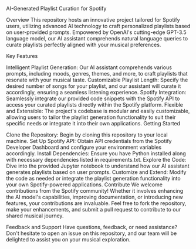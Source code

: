 AI-Generated Playlist Curation for Spotify

Overview
This repository hosts an innovative project tailored for Spotify users, utilizing advanced AI technology to craft personalized playlists based on user-provided prompts. Empowered by OpenAI's cutting-edge GPT-3.5 language model, our AI assistant comprehends natural language queries to curate playlists perfectly aligned with your musical preferences.

Key Features

Intelligent Playlist Generation: Our AI assistant comprehends various prompts, including moods, genres, themes, and more, to craft playlists that resonate with your musical taste.
Customizable Playlist Length: Specify the desired number of songs for your playlist, and our assistant will curate it accordingly, ensuring a seamless listening experience.
Spotify Integration: Seamlessly integrate our provided code snippets with the Spotify API to access your curated playlists directly within the Spotify platform.
Flexible and Extensible: The project's codebase is modular and easily customizable, allowing users to tailor the playlist generation functionality to suit their specific needs or integrate it into their own applications.
Getting Started

Clone the Repository: Begin by cloning this repository to your local machine.
Set Up Spotify API: Obtain API credentials from the Spotify Developer Dashboard and configure your environment variables accordingly.
Install Dependencies: Ensure you have Python installed along with necessary dependencies listed in requirements.txt.
Explore the Code: Dive into the provided Jupyter notebook to understand how our AI assistant generates playlists based on user prompts.
Customize and Extend: Modify the code as needed or integrate the playlist generation functionality into your own Spotify-powered applications.
Contribute
We welcome contributions from the Spotify community! Whether it involves enhancing the AI model's capabilities, improving documentation, or introducing new features, your contributions are invaluable. Feel free to fork the repository, make your enhancements, and submit a pull request to contribute to our shared musical journey.

Feedback and Support
Have questions, feedback, or need assistance? Don't hesitate to open an issue on this repository, and our team will be delighted to assist you on your musical exploration.
